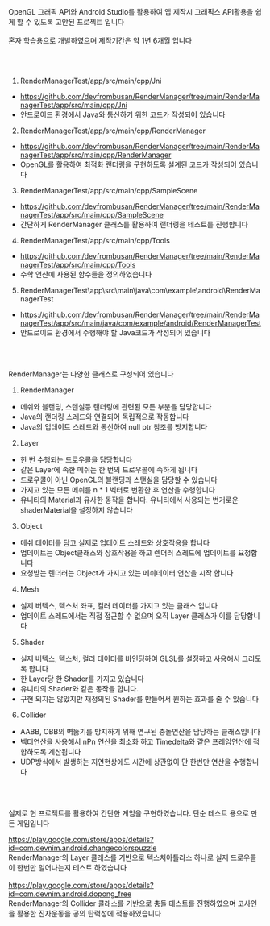 OpenGL 그래픽 API와 Android Studio를 활용하여 앱 제작시 그래픽스 API활용을 쉽게 할 수 있도록 고안된 프로젝트 입니다
<br/>
<br/>
혼자 학습용으로 개발하였으며 제작기간은 약 1년 6개월 입니다

<br/>
<br/>

1. RenderManagerTest/app/src/main/cpp/Jni
- https://github.com/devfrombusan/RenderManager/tree/main/RenderManagerTest/app/src/main/cpp/Jni
- 안드로이드 환경에서 Java와 통신하기 위한 코드가 작성되어 있습니다

2. RenderManagerTest/app/src/main/cpp/RenderManager
- https://github.com/devfrombusan/RenderManager/tree/main/RenderManagerTest/app/src/main/cpp/RenderManager
- OpenGL를 활용하여 최적화 랜더링을 구현하도록 설계된 코드가 작성되어 있습니다

3. RenderManagerTest/app/src/main/cpp/SampleScene
- https://github.com/devfrombusan/RenderManager/tree/main/RenderManagerTest/app/src/main/cpp/SampleScene
- 간단하게 RenderManager 클래스를 활용하여 랜더링을 테스트를 진행합니다

4. RenderManagerTest/app/src/main/cpp/Tools
- https://github.com/devfrombusan/RenderManager/tree/main/RenderManagerTest/app/src/main/cpp/Tools
- 수학 연산에 사용된 함수들을 정의하였습니다

5. RenderManagerTest\app\src\main\java\com\example\android\RenderManagerTest
- https://github.com/devfrombusan/RenderManager/tree/main/RenderManagerTest/app/src/main/java/com/example/android/RenderManagerTest
- 안드로이드 환경에서 수행해야 할 Java코드가 작성되어 있습니다


<br/>
<br/>

RenderManager는 다양한 클래스로 구성되어 있습니다
<br/>
1. RenderManager
- 메쉬와 블랜딩, 스텐실등 랜더링에 관련된 모든 부분을 담당합니다
- Java의 랜더링 스레드와 연결되어 독립적으로 작동합니다
- Java의 업데이트 스레드와 통신하여 null ptr 참조를 방지합니다

2. Layer
- 한 번 수행되는 드로우콜을 담당합니다
- 같은 Layer에 속한 메쉬는 한 번의 드로우콜에 속하게 됩니다
- 드로우콜이 아닌 OpenGL의 블랜딩과 스탠실을 담당할 수 있습니다
- 가지고 있는 모든 메쉬를 n * 1 벡터로 변환한 후 연산을 수행합니다
- 유니티의 Material과 유사한 동작을 합니다. 유니티에서 사용되는 번거로운 shaderMaterial을 설정하지 않습니다

3. Object
- 메쉬 데이터를 담고 실제로 업데이트 스레드와 상호작용을 합니다
- 업데이트는 Object클래스와 상호작용을 하고 렌더러 스레드에 업데이트를 요청합니다
- 요청받는 렌더러는 Object가 가지고 있는 메쉬데이터 연산을 시작 합니다

4. Mesh
- 실제 버텍스, 텍스처 좌표, 컬러 데이터를 가지고 있는 클래스 입니다
- 업데이트 스레드에서는 직접 접근할 수 없으며 오직 Layer 클래스가 이를 담당합니다

5. Shader
- 실제 버텍스, 텍스처, 컬러 데이터를 바인딩하여 GLSL를 설정하고 사용해서 그리도록 합니다
- 한 Layer당 한 Shader를 가지고 있습니다
- 유니티의 Shader와 같은 동작을 합니다.
- 구현 되지는 않았지만 재정의된 Shader를 만들어서 원하는 효과를 줄 수 있습니다

6. Collider
- AABB, OBB의 벽뚫기를 방지하기 위해 연구된 충돌연산을 담당하는 클래스입니다
- 벡터연산을 사용해서 nPn 연산을 최소화 하고 Timedelta와 같은 프레임연산에 적합하도록 계산됩니다
- UDP방식에서 발생하는 지연현상에도 시간에 상관없이 단 한번만 연산을 수행합니다
<br/>
<br/>

실제로 현 프로젝트를 활용하여 간단한 게임을 구현하였습니다. 단순 테스트 용으로 만든 게임입니다
<br/>

https://play.google.com/store/apps/details?id=com.devnim.android.changecolorspuzzle
<br/>
RenderManager의 Layer 클래스를 기반으로 텍스처아틀라스 하나로 실제 드로우콜이 한번만 일어나는지 테스트 하였습니다
<br/>
<br/>
https://play.google.com/store/apps/details?id=com.devnim.android.dopong_free
<br/>
RenderManager의 Collider 클래스를 기반으로 충돌 테스트를 진행하였으며 코사인을 활용한 진자운동을 공의 탄력성에 적용하였습니다
<br/>
<br/>
